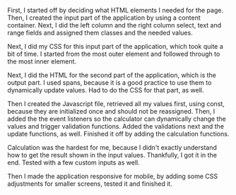 First, I started off by deciding what HTML elements I needed for the page. Then, I created the input part of the application by using a content container. Next, I did the left column and the right column select, text and range fields and assigned them classes and the needed values.
 
Next, I did my CSS for this input part of the application, which took quite a bit of time. I started from the most outer element and followed through to the most inner element.

Next, I did the HTML for the second part of the application, which is the output part. I used spans, because it is a good practice to use them to dynamically update values. Had to do the CSS for that part, as well. 

Then I created the Javascript file, retrieved all my values first, using const, because they are initialized once and should not be reassigned. Then, I added the the event listeners so the calculator can dynamically change the values and trigger validation functions. Added the validations next and the update functions, as well. Finished it off by adding the calculation functions.

Calculation was the hardest for me, because I didn't exactly understand how to get the result shown in the input values. Thankfully, I got it in the end. Tested with a few custom inputs as well.

Then I made the application responsive for mobile, by adding some CSS adjustments for smaller screens, tested it and finished it.
